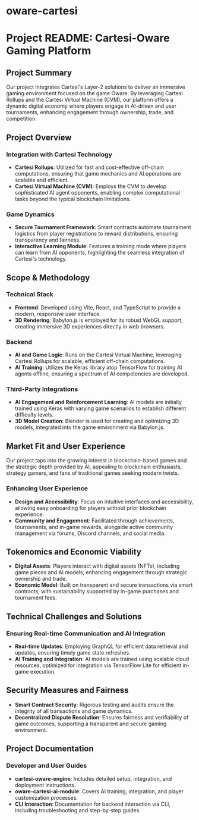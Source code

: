 # oware-cartesi


# Project README: Cartesi-Oware Gaming Platform

## Project Summary
Our project integrates Cartesi's Layer-2 solutions to deliver an immersive gaming environment focused on the  game Oware. By leveraging Cartesi Rollups and the Cartesi Virtual Machine (CVM), our platform offers a dynamic digital economy where players engage in AI-driven and user tournaments, enhancing engagement through ownership, trade, and competition.

## Project Overview

### Integration with Cartesi Technology
- **Cartesi Rollups**: Utilized for fast and cost-effective off-chain computations, ensuring that game mechanics and AI operations are scalable and efficient.
- **Cartesi Virtual Machine (CVM)**: Employs the CVM to develop sophisticated AI agent opponents, enabling complex computational tasks beyond the typical blockchain limitations.

### Game Dynamics
- **Secure Tournament Framework**: Smart contracts automate tournament logistics from player registrations to reward distributions, ensuring transparency and fairness.
- **Interactive Learning Module**: Features a training mode where players can learn from AI opponents, highlighting the seamless integration of Cartesi's technology.

## Scope & Methodology

### Technical Stack
- **Frontend**: Developed using Vite, React, and TypeScript to provide a modern, responsive user interface.
- **3D Rendering**: Babylon.js is employed for its robust WebGL support, creating immersive 3D experiences directly in web browsers.

### Backend
- **AI and Game Logic**: Runs on the Cartesi Virtual Machine, leveraging Cartesi Rollups for scalable, efficient off-chain computations.
- **AI Training**: Utilizes the Keras library atop TensorFlow for training AI agents offline, ensuring a spectrum of AI competencies are developed.

### Third-Party Integrations
- **AI Engagement and Reinforcement Learning**: AI models are initially trained using Keras with varying game scenarios to establish different difficulty levels.
- **3D Model Creation**: Blender is used for creating and optimizing 3D models, integrated into the game environment via Babylon.js.

## Market Fit and User Experience
Our project taps into the growing interest in blockchain-based games and the strategic depth provided by AI, appealing to blockchain enthusiasts, strategy gamers, and fans of traditional games seeking modern twists.

### Enhancing User Experience
- **Design and Accessibility**: Focus on intuitive interfaces and accessibility, allowing easy onboarding for players without prior blockchain experience.
- **Community and Engagement**: Facilitated through achievements, tournaments, and in-game rewards, alongside active community management via forums, Discord channels, and social media.

## Tokenomics and Economic Viability
- **Digital Assets**: Players interact with digital assets (NFTs), including game pieces and AI models, enhancing engagement through strategic ownership and trade.
- **Economic Model**: Built on transparent and secure transactions via smart contracts, with sustainability supported by in-game purchases and tournament fees.

## Technical Challenges and Solutions

### Ensuring Real-time Communication and AI Integration
- **Real-time Updates**: Employing GraphQL for efficient data retrieval and updates, ensuring timely game state refreshes.
- **AI Training and Integration**: AI models are trained using scalable cloud resources, optimized for integration via TensorFlow Lite for efficient in-game execution.

## Security Measures and Fairness
- **Smart Contract Security**: Rigorous testing and audits ensure the integrity of all transactions and game dynamics.
- **Decentralized Dispute Resolution**: Ensures fairness and verifiability of game outcomes, supporting a transparent and secure gaming environment.

## Project Documentation

### Developer and User Guides
- **cartesi-oware-engine**: Includes detailed setup, integration, and deployment instructions.
- **oware-cartesi-ai-module**: Covers AI training, integration, and player customization processes.
- **CLI Interaction**: Documentation for backend interaction via CLI, including troubleshooting and step-by-step guides.
